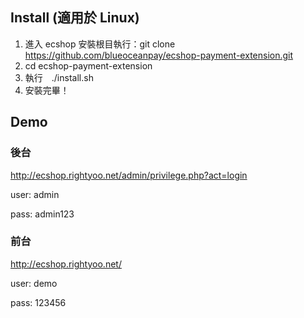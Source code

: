 ## Install (適用於 Linux)
1. 進入 ecshop 安裝根目執行：git clone https://github.com/blueoceanpay/ecshop-payment-extension.git
2. cd ecshop-payment-extension
3. 執行　./install.sh
4. 安裝完畢！


## Demo

### 後台

http://ecshop.rightyoo.net/admin/privilege.php?act=login

user: admin

pass: admin123

### 前台

http://ecshop.rightyoo.net/

user: demo

pass: 123456
